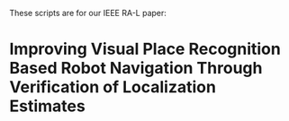 These scripts are for our IEEE RA-L paper:
# Improving Visual Place Recognition Based Robot Navigation Through Verification of Localization Estimates